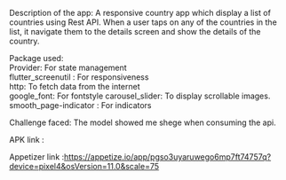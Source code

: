 Description of the app:
A responsive country app which display a list of countries using Rest API. When a user taps on any of the countries in the list, it navigate them to the details screen and show the details of the country.

Package used:   
Provider: For state management   
flutter_screenutil : For responsiveness    
http: To fetch data from the internet  
google_font: For fontstyle 
carousel_slider: To display scrollable images. 
smooth_page-indicator : For indicators

Challenge faced:
The model showed me shege when consuming the api.

APK link : 

Appetizer link :https://appetize.io/app/pgso3uyaruwego6mp7ft74757q?device=pixel4&osVersion=11.0&scale=75




